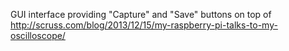 GUI interface providing "Capture" and "Save" buttons on top of    
http://scruss.com/blog/2013/12/15/my-raspberry-pi-talks-to-my-oscilloscope/
